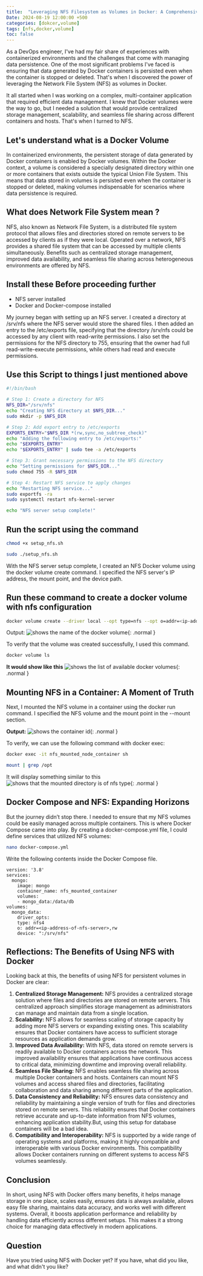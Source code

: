 ```yaml
---
title:  "Leveraging NFS Filesystem as Volumes in Docker: A Comprehensive Guide"
Date: 2024-08-19 12:00:00 +500
categories: [dokcer,volume]
tags: [nfs,docker,volume]
toc: false
---
```


As a DevOps engineer, I've had my fair share of experiences with containerized environments and the challenges that come with managing data persistence. One of the most significant problems I've faced is ensuring that data generated by Docker containers is persisted even when the container is stopped or deleted. That's when I discovered the power of leveraging the Network File System (NFS) as volumes in Docker.

It all started when I was working on a complex, multi-container application that required efficient data management. I knew that Docker volumes were the way to go, but I needed a solution that would provide centralized storage management, scalability, and seamless file sharing across different containers and hosts. That's when I turned to NFS.

## Let's understand what is a Docker Volume

In containerized environments, the persistent storage of data generated by Docker containers is enabled by Docker volumes. Within the Docker context, a volume is considered a specially designated directory within one or more containers that exists outside the typical Union File System. This means that data stored in volumes is persisted even when the container is stopped or deleted, making volumes indispensable for scenarios where data persistence is required.

## What does Network File System mean ?

NFS, also known as Network File System, is a distributed file system protocol that allows files and directories stored on remote servers to be accessed by clients as if they were local. Operated over a network, NFS provides a shared file system that can be accessed by multiple clients simultaneously. Benefits such as centralized storage management, improved data availability, and seamless file sharing across heterogeneous environments are offered by NFS.

## Install these Before proceeding further

- NFS server installed
- Docker and Docker-compose installed

My journey began with setting up an NFS server. I created a directory at /srv/nfs where the NFS server would store the shared files. I then added an entry to the /etc/exports file, specifying that the directory /srv/nfs could be accessed by any client with read-write permissions. I also set the permissions for the NFS directory to 755, ensuring that the owner had full read-write-execute permissions, while others had read and execute permissions.

## Use this Script to things I just mentioned above

```bash
#!/bin/bash

# Step 1: Create a directory for NFS
NFS_DIR="/srv/nfs"
echo "Creating NFS directory at $NFS_DIR..."
sudo mkdir -p $NFS_DIR

# Step 2: Add export entry to /etc/exports
EXPORTS_ENTRY="$NFS_DIR *(rw,sync,no_subtree_check)"
echo "Adding the following entry to /etc/exports:"
echo "$EXPORTS_ENTRY"
echo "$EXPORTS_ENTRY" | sudo tee -a /etc/exports

# Step 3: Grant necessary permissions to the NFS directory
echo "Setting permissions for $NFS_DIR..."
sudo chmod 755 -R $NFS_DIR

# Step 4: Restart NFS service to apply changes
echo "Restarting NFS service..."
sudo exportfs -ra
sudo systemctl restart nfs-kernel-server

echo "NFS server setup complete!"
```

## Run the script using the command

```bash
chmod +x setup_nfs.sh
```

```bash
sudo ./setup_nfs.sh
```

With the NFS server setup complete, I created an NFS Docker volume using the docker volume create command. I specified the NFS server's IP address, the mount point, and the device path.

## Run these command to create a docker volume with nfs configuration

```bash
docker volume create --driver local --opt type=nfs --opt o=addr=<ip-address-of-nfs-server>,rw --opt device=:/srv/nfs  nfs-volume
```

Output:
![shows the name of the  docker volume](/assets/img/nfs-docker-vol/create-volume.png){: .normal }

To verify that the volume was created successfully, I used this command.

```bash
docker volume ls
```

**It would show like this**
![shows the list of available docker volumes](/assets/img/nfs-docker-vol/docker-vol-ls.png){: .normal }

## Mounting NFS in a Container: A Moment of Truth

Next, I mounted the NFS volume in a container using the docker run command. I specified the NFS volume and the mount point in the --mount section.

**Output:**
![shows the container id](/assets/img/nfs-docker-vol/docker-run.png){: .normal }

To verify, we can use the following command with docker exec:

```bash
docker exec -it nfs_mounted_node_container sh
```

```bash
mount | grep /opt
```

It will display something similar to this
![shows that the mounted directory is of nfs type](/assets/img/nfs-docker-vol/result.png){: .normal }

## Docker Compose and NFS: Expanding Horizons

But the journey didn’t stop there. I needed to ensure that my NFS volumes could be easily managed across multiple containers. This is where Docker Compose came into play. By creating a docker-compose.yml file, I could define services that utilized NFS volumes:

```bash
nano docker-compose.yml
```

Write the following contents inside the Docker Compose file.

```text
version: '3.8'
services:
  mongo:
    image: mongo
    container_name: nfs_mounted_container
    volumes:
    - mongo_data:/data/db
volumes:
  mongo_data:
    driver_opts:
    type: nfs4
    o: addr=<ip-address-of-nfs-server>,rw
    device: ":/srv/nfs"
```

## Reflections: The Benefits of Using NFS with Docker

Looking back at this, the benefits of using NFS for persistent volumes in Docker are clear:

1. **Centralized Storage Management:** NFS provides a centralized storage solution where files and directories are stored on remote servers. This centralized approach simplifies storage management as administrators can manage and maintain data from a single location.
2. **Scalability:** NFS allows for seamless scaling of storage capacity by adding more NFS servers or expanding existing ones. This scalability ensures that Docker containers have access to sufficient storage resources as application demands grow.
3. **Improved Data Availability:** With NFS, data stored on remote servers is readily available to Docker containers across the network. This improved availability ensures that applications have continuous access to critical data, minimizing downtime and improving overall reliability.
4. **Seamless File Sharing:** NFS enables seamless file sharing across multiple Docker containers and hosts. Containers can mount NFS volumes and access shared files and directories, facilitating collaboration and data sharing among different parts of the application.
5. **Data Consistency and Reliability:** NFS ensures data consistency and reliability by maintaining a single version of truth for files and directories stored on remote servers. This reliability ensures that Docker containers retrieve accurate and up-to-date information from NFS volumes, enhancing application stability.But, using this setup for database containers will be a bad idea.
6. **Compatibility and Interoperability:** NFS is supported by a wide range of operating systems and platforms, making it highly compatible and interoperable with various Docker environments. This compatibility allows Docker containers running on different systems to access NFS volumes seamlessly.

## Conclusion

In short, using NFS with Docker offers many benefits, it helps manage storage in one place, scales easily, ensures data is always available, allows easy file sharing, maintains data accuracy, and works well with different systems. Overall, it boosts application performance and reliability by handling data efficiently across different setups. This makes it a strong choice for managing data effectively in modern applications.

## Question

Have you tried using NFS with Docker yet? If you have, what did you like, and what didn't you like?